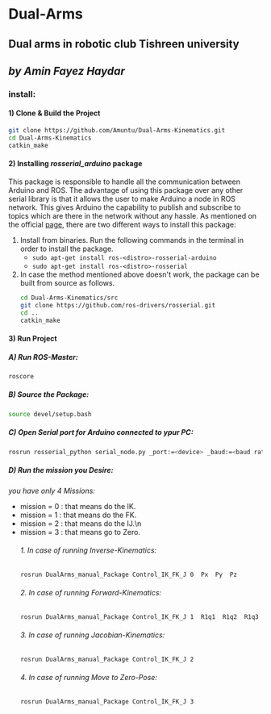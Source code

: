 # Dual-Arms
## Dual arms in robotic club Tishreen university
## _by Amin Fayez Haydar_
### install:
#### 1) Clone & Build the Project
```bash
git clone https://github.com/Amuntu/Dual-Arms-Kinematics.git
cd Dual-Arms-Kinematics
catkin_make
```
#### 2) Installing _rosserial_arduino_ package
This package is responsible to handle all the communication between Arduino and ROS.
The advantage of using this package over any other serial library is that it allows the user to make Arduino a node in ROS network.
This gives Arduino the capability to publish and subscribe to topics which are there in the network without any hassle.
As mentioned on the official [page](http://wiki.ros.org/rosserial_arduino/Tutorials/Arduino%20IDE%20Setup), there are two different ways to install this package:
  1. Install from binaries. Run the following commands in the terminal in order to install the package.
      * `sudo apt-get install ros-<distro>-rosserial-arduino`
      * `sudo apt-get install ros-<distro>-rosserial`
  2. In case the method mentioned above doesn't work, the package can be built from source as follows.
      ```bash
      cd Dual-Arms-Kinematics/src
      git clone https://github.com/ros-drivers/rosserial.git
      cd ..
      catkin_make
      ```
#### 3) Run Project
   ##### A) Run ROS-Master:
   ```bash
   roscore
   ```
   ##### B) Source the Package:
   ```bash
   source devel/setup.bash
   ```
   ##### C) Open Serial port for Arduino connected to ypur PC:
   ```bash
   rosrun rosserial_python serial_node.py _port:=<device> _baud:=<baud rate>
   ```
   ##### D) Run the mission you Desire:
   _you have only 4 Missions:_
   * mission = 0 : that means do the IK.
   * mission = 1 : that means do the FK.
   * mission = 2 : that means do the IJ.\n
   * mission = 3 : that means go to Zero.
      ###### 1. In case of running Inverse-Kinematics:
        ```bash
        rosrun DualArms_manual_Package Control_IK_FK_J 0  Px  Py  Pz
        ```
      ###### 2. In case of running Forward-Kinematics:
        ```bash
        rosrun DualArms_manual_Package Control_IK_FK_J 1  R1q1  R1q2  R1q3  R1q4  R1q5  R2q1  R2q2  R2q3  R2q4
        ```
      ###### 3. In case of running Jacobian-Kinematics:
        ```bash
        rosrun DualArms_manual_Package Control_IK_FK_J 2
        ```
      ###### 4. In case of running Move to Zero-Pose:
        ```bash
        rosrun DualArms_manual_Package Control_IK_FK_J 3
        ```
